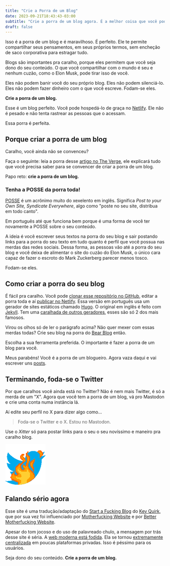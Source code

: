 ```yaml
---
title: "Crie a Porra de um Blog"
date: 2023-09-21T18:43:43-03:00
subtitle: "Crie a porra de um blog agora. É a melhor coisa que você pode fazer na web."
draft: false
---
```

Isso é a porra de um blog e é maravilhoso. É perfeito. Ele te permite compartilhar seus pensamentos, em seus próprios termos, sem encheção de saco corporativa para estragar tudo.

Blogs são importantes pra caralho, porque eles permitem que você seja dono do seu conteúdo. O que você compartilhar com o mundo é seu e nenhum cuzão, como o Elon Musk, pode tirar isso de você.

Eles não podem banir você do seu próprio blog. Eles não podem silenciá-lo. Eles não podem fazer dinheiro com o que você escreve. Fodam-se eles.

**Crie a porra de um blog.**

Esse é um blog perfeito. Você pode hospedá-lo de graça no [Netlify](https://www.netlify.com/). Ele não é pesado e não tenta rastrear as pessoas que o acessam.

Essa porra é perfeita.

## Porque criar a porra de um blog

Caralho, você ainda não se convenceu?

Faça o seguinte: leia a porra desse [artigo no The Verge](https://www.theverge.com/23513418/bring-back-personal-blogging), ele explicará tudo que você precisa saber para se convencer de criar a porra de um blog.

Papo reto: **crie a porra de um blog.**

### Tenha a POSSE da porra toda!

[POSSE](https://indieweb.org/POSSE) é um acrônimo muito do xexelento em inglês. Significa *Post to your Own Site, Syndicate Everywhere*, algo como "poste no seu site, distribua em todo canto".

Em português até que funciona bem porque é uma forma de você ter novamente a POSSE sobre o seu conteúdo.

A ideia é você escrever seus textos na porra do seu blog e sair postando links para a porra do seu texto em tudo quanto é perfil que você possua nas merdas das redes sociais. Dessa forma, as pessoas vão até a porra do seu blog e você deixa de alimentar o site do cuzão do Elon Musk, o único cara capaz de fazer o escroto do Mark Zuckerberg parecer menos tosco.

Fodam-se eles.

## Como criar a porra do seu blog

É fácil pra caralho. Você pode [clonar esse repositório no GitHub](https://github.com/gmgall/crieumblog), editar a porra toda e aí [publicar no Netlify](https://docs.netlify.com/get-started/). Essa versão em português usa um gerador de sites estáticos chamado [Hugo](https://gohugo.io/). O original em inglês é feito com [Jekyll](https://jekyllrb.com/). Tem uma [caralhada de outros geradores](https://staticsitegenerators.net/), esses são só 2 dos mais famosos.

Virou os olhos só de ler o parágrafo acima? Não quer mexer com essas merdas todas? Crie seu blog na porra do [Bear Blog](https://bearblog.dev/) então.

Escolha a sua ferramenta preferida. O importante é fazer a porra de um blog para você.

Meus parabéns! Você é a porra de um blogueiro. Agora vaza daqui e vai escrever uns [posts](/posts/).

## Terminando, foda-se o Twitter

Por que caralhos você ainda está no Twitter? Não é nem mais Twitter, é só a merda de um "X". Agora que você tem a porra de um blog, vá pro Mastodon e crie uma conta numa instância lá.

Aí edite seu perfil no X para dizer algo como...

> Foda-se o Twitter e o X. Estou no Mastodon.

Use o *Xitter* só para postar links para o seu o seu novíssimo e maneiro pra caralho blog.

![Logo antigo do Twitter, o pássaro azul, em chamas](/images/twitter_on_fire.gif) 

## Falando sério agora

Esse site é uma tradução/adaptação do [Start a Fucking Blog](https://startafuckingblog.com/) do [Kev Quirk](https://kevquirk.com/), que por sua vez foi influenciado por [Motherfucking Website](https://motherfuckingwebsite.com/) e por [Better Motherfucking Website](http://bettermotherfuckingwebsite.com/).

Apesar do tom jocoso e do uso de palavreado chulo, a mensagem por trás desse site é séria. A [web moderna está fodida](https://thewebisfucked.com/). Ela se tornou [extremamente centralizada](https://www.gmgall.net/blog/tchau-twitter/#n%C3%A3o-quero-uma-web-centralizada) em poucas plataformas privadas. Isso é péssimo para os usuários.

Seja dono do seu conteúdo. **Crie a porra de um blog.**
